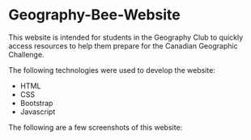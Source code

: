 # Geography-Bee-Website
This website is intended for students in the Geography Club to quickly access resources to help them prepare for the Canadian Geographic Challenge.

The following technologies were used to develop the website:
* HTML
* CSS
* Bootstrap
* Javascript

The following are a few screenshots of this website:
